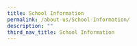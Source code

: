 ```yaml
---
title: School Information
permalink: /about-us/School-Information/
description: ""
third_nav_title: School Information
---
```

